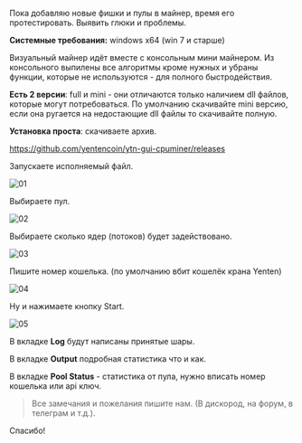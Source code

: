 Пока добавляю новые фишки и пулы в майнер, время его протестировать. Выявить глюки и проблемы.

**Системные требования:** windows x64 (win 7 и старше)

Визуальный майнер идёт вместе с консольным мини майнером. Из консольного выпилены все алгоритмы кроме нужных и убраны функции, которые не используются - для полного быстродействия.

**Есть 2 версии**: full и mini - они отличаются только наличием dll файлов, которые могут потребоваться. По умолчанию скачивайте mini версию, если она ругается на недостающие dll файлы то скачивайте полную.

**Установка проста**: скачиваете архив.

https://github.com/yentencoin/ytn-gui-cpuminer/releases

Запускаете исполняемый файл.

![01](https://raw.githubusercontent.com/yentencoin/ytn-gui-cpuminer/master/web/img/miner_beta_02_01.png)

Выбираете пул.

![02](https://raw.githubusercontent.com/yentencoin/ytn-gui-cpuminer/master/web/img/miner_beta_02_02.png)

Выбираете сколько ядер (потоков) будет задействовано.

![03](https://raw.githubusercontent.com/yentencoin/ytn-gui-cpuminer/master/web/img/miner_beta_02_03.png)

Пишите номер кошелька. (по умолчанию вбит кошелёк крана Yenten)

![04](https://raw.githubusercontent.com/yentencoin/ytn-gui-cpuminer/master/web/img/miner_beta_02_04.png)

Ну и нажимаете кнопку Start.

![05](https://raw.githubusercontent.com/yentencoin/ytn-gui-cpuminer/master/web/img/miner_beta_02_05.png)

В вкладке **Log** будут написаны принятые шары.

В вкладке **Output** подробная статистика что и как.

В вкладке **Pool Status** - статистика от пула, нужно вписать номер кошелька или api ключ.

> Все замечания и пожелания пишите нам. (В дискород, на форум, в телеграм и т.д.).

Спасибо!
